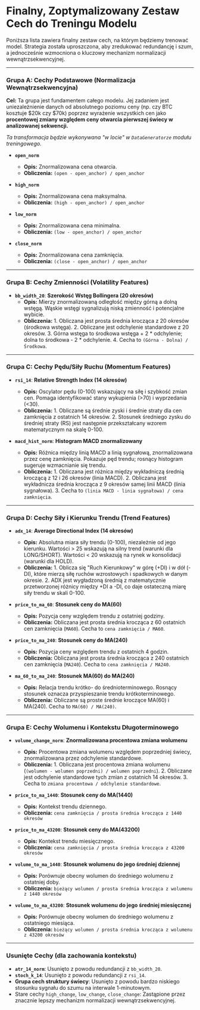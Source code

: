 # Finalny, Zoptymalizowany Zestaw Cech do Treningu Modelu

Poniższa lista zawiera finalny zestaw cech, na którym będziemy trenować model. Strategia została uproszczona, aby zredukować redundancję i szum, a jednocześnie wzmocniona o kluczowy mechanizm normalizacji wewnątrzsekwencyjnej.

---

### Grupa A: Cechy Podstawowe (Normalizacja Wewnątrzsekwencyjna)

**Cel:** Ta grupa jest fundamentem całego modelu. Jej zadaniem jest uniezależnienie danych od absolutnego poziomu ceny (np. czy BTC kosztuje $20k czy $70k) poprzez wyrażenie wszystkich cen jako **procentowej zmiany względem ceny otwarcia pierwszej świecy w analizowanej sekwencji.**

*Ta transformacja będzie wykonywana "w locie" w `DataGeneratorze` modułu treningowego.*

*   **`open_norm`**
    *   **Opis:** Znormalizowana cena otwarcia.
    *   **Obliczenia:** `(open - open_anchor) / open_anchor`

*   **`high_norm`**
    *   **Opis:** Znormalizowana cena maksymalna.
    *   **Obliczenia:** `(high - open_anchor) / open_anchor`

*   **`low_norm`**
    *   **Opis:** Znormalizowana cena minimalna.
    *   **Obliczenia:** `(low - open_anchor) / open_anchor`

*   **`close_norm`**
    *   **Opis:** Znormalizowana cena zamknięcia.
    *   **Obliczenia:** `(close - open_anchor) / open_anchor`

---

### Grupa B: Cechy Zmienności (Volatility Features)

*   **`bb_width_20`**: **Szerokość Wstęg Bollingera (20 okresów)**
    *   **Opis:** Mierzy znormalizowaną odległość między górną a dolną wstęgą. Wąskie wstęgi sygnalizują niską zmienność i potencjalne wybicie.
    *   **Obliczenia:** 1. Obliczana jest prosta średnia krocząca z 20 okresów (środkowa wstęga). 2. Obliczane jest odchylenie standardowe z 20 okresów. 3. Górna wstęga to środkowa wstęga + 2 * odchylenie; dolna to środkowa - 2 * odchylenie. 4. Cecha to `(Górna - Dolna) / Środkowa`.

---

### Grupa C: Cechy Pędu/Siły Ruchu (Momentum Features)

*   **`rsi_14`**: **Relative Strength Index (14 okresów)**
    *   **Opis:** Oscylator pędu (0-100) wskazujący na siłę i szybkość zmian cen. Pomaga identyfikować stany wykupienia (>70) i wyprzedania (<30).
    *   **Obliczenia:** 1. Obliczane są średnie zyski i średnie straty dla cen zamknięcia z ostatnich 14 okresów. 2. Stosunek średniego zysku do średniej straty (RS) jest następnie przekształcany wzorem matematycznym na skalę 0-100.

*   **`macd_hist_norm`**: **Histogram MACD znormalizowany**
    *   **Opis:** Różnica między linią MACD a linią sygnałową, znormalizowana przez cenę zamknięcia. Pokazuje pęd trendu; rosnący histogram sugeruje wzmacnianie się trendu.
    *   **Obliczenia:** 1. Obliczana jest różnica między wykładniczą średnią kroczącą z 12 i 26 okresów (linia MACD). 2. Obliczana jest wykładnicza średnia krocząca z 9 okresów samej linii MACD (linia sygnałowa). 3. Cecha to `(linia MACD - linia sygnałowa) / cena zamknięcia`.

---

### Grupa D: Cechy Siły i Kierunku Trendu (Trend Features)

*   **`adx_14`**: **Average Directional Index (14 okresów)**
    *   **Opis:** Absolutna miara siły trendu (0-100), niezależnie od jego kierunku. Wartości > 25 wskazują na silny trend (warunki dla LONG/SHORT). Wartości < 20 wskazują na rynek w konsolidacji (warunki dla HOLD).
    *   **Obliczenia:** 1. Oblicza się "Ruch Kierunkowy" w górę (+DI) i w dół (-DI), które mierzą siłę ruchów wzrostowych i spadkowych w danym okresie. 2. ADX jest wygładzoną średnią z matematycznie przetworzonej różnicy między +DI a -DI, co daje ostateczną miarę siły trendu w skali 0-100.

*   **`price_to_ma_60`**: **Stosunek ceny do MA(60)**
    *   **Opis:** Pozycja ceny względem trendu z ostatniej godziny.
    *   **Obliczenia:** Obliczana jest prosta średnia krocząca z 60 ostatnich cen zamknięcia (`MA60`). Cecha to `cena zamknięcia / MA60`.

*   **`price_to_ma_240`**: **Stosunek ceny do MA(240)**
    *   **Opis:** Pozycja ceny względem trendu z ostatnich 4 godzin.
    *   **Obliczenia:** Obliczana jest prosta średnia krocząca z 240 ostatnich cen zamknięcia (`MA240`). Cecha to `cena zamknięcia / MA240`.

*   **`ma_60_to_ma_240`**: **Stosunek MA(60) do MA(240)**
    *   **Opis:** Relacja trendu krótko- do średnioterminowego. Rosnący stosunek oznacza przyspieszanie trendu krótkoterminowego.
    *   **Obliczenia:** Obliczane są proste średnie kroczące MA(60) i MA(240). Cecha to `MA(60) / MA(240)`.

---

### Grupa E: Cechy Wolumenu i Kontekstu Długoterminowego

*   **`volume_change_norm`**: **Znormalizowana procentowa zmiana wolumenu**
    *   **Opis:** Procentowa zmiana wolumenu względem poprzedniej świecy, znormalizowana przez odchylenie standardowe.
    *   **Obliczenia:** 1. Obliczana jest procentowa zmiana wolumenu (`(wolumen - wolumen poprzedni) / wolumen poprzedni`). 2. Obliczane jest odchylenie standardowe tych zmian z ostatnich 14 okresów. 3. Cecha to `zmiana procentowa / odchylenie standardowe`.

*   **`price_to_ma_1440`**: **Stosunek ceny do MA(1440)**
    *   **Opis:** Kontekst trendu dziennego.
    *   **Obliczenia:** `cena zamknięcia / prosta średnia krocząca z 1440 okresów`

*   **`price_to_ma_43200`**: **Stosunek ceny do MA(43200)**
    *   **Opis:** Kontekst trendu miesięcznego.
    *   **Obliczenia:** `cena zamknięcia / prosta średnia krocząca z 43200 okresów`

*   **`volume_to_ma_1440`**: **Stosunek wolumenu do jego średniej dziennej**
    *   **Opis:** Porównuje obecny wolumen do średniego wolumenu z ostatniej doby.
    *   **Obliczenia:** `bieżący wolumen / prosta średnia krocząca z wolumenu z 1440 okresów`

*   **`volume_to_ma_43200`**: **Stosunek wolumenu do jego średniej miesięcznej**
    *   **Opis:** Porównuje obecny wolumen do średniego wolumenu z ostatniego miesiąca.
    *   **Obliczenia:** `bieżący wolumen / prosta średnia krocząca z wolumenu z 43200 okresów`

---
### Usunięte Cechy (dla zachowania kontekstu)

*   **`atr_14_norm`**: Usunięto z powodu redundancji z `bb_width_20`.
*   **`stoch_k_14`**: Usunięto z powodu redundancji z `rsi_14`.
*   **Grupa cech struktury świecy**: Usunięto z powodu bardzo niskiego stosunku sygnału do szumu na interwale 1-minutowym.
*   Stare cechy `high_change`, `low_change`, `close_change`: Zastąpione przez znacznie lepszy mechanizm normalizacji wewnątrzsekwencyjnej.
